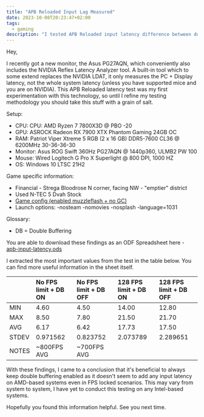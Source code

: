 ```yaml
---
title: "APB Reloaded Input Lag Measured"
date: 2023-10-08T20:23:47+02:00
tags:
  - gaming
description: "I tested APB Reloaded input latency difference between double buffering ON and OFF."
---
```


Hey,

I recently got a new monitor, the Asus PG27AQN, which conveniently also includes the NVIDIA Reflex Latency Analyzer tool. A built-in tool which to some extend replaces the NVIDIA LDAT, it only measures the PC + Display latency, not the whole system latency (unless you have supported mice and you are on NVIDIA). This APB Reloaded latency test was my first experimentation with this technology, so until I refine my testing methodology you should take this stuff with a grain of salt. 

Setup:
- CPU: CPU: AMD Ryzen 7 7800X3D @ PBO -20
- GPU: ASROCK Radeon RX 7900 XTX Phantom Gaming 24GB OC
- RAM: Patriot Viper Xtreme 5 RGB (2 x 16 GB) DDR5-7600 CL36 @ 6200MHz 30-36-36-30
- Monitor: Asus ROG Swift 360Hz PG27AQN @ 1440p360, ULMB2 PW 100
- Mouse: Wired Logitech G Pro X Superlight @ 800 DPI, 1000 HZ
- OS: Windows 10 LTSC 21H2

Game specific information:
- Financial - Strega Bloodrose N corner, facing NW - "emptier" district
- Used N-TEC 5 Dvah Stock
- [Game config (enabled muzzleflash + no GC)](https://github.com/xaizone/apb-reloaded)
- Launch options: -nosteam -nomovies -nosplash -language=1031

Glossary:
- DB = Double Buffering

You are able to download these findings as an ODF Spreadsheet here - [apb-input-latency.ods](/doc/apb-input-latency.ods)

I extracted the most important values from the test in the table below. You can find more useful information in the sheet itself.

|     |No FPS limit + DB ON|No FPS limit + DB OFF |128 FPS limit + DB ON |128 FPS limit + DB OFF |
|:----|:-------------------|:---------------------|:---------------------|:----------------------|
|MIN  |4.60                |4.50                  |14.00                 |12.80                  |
|MAX  |8.50                |7.80                  |21.50                 |21.70                  |
|AVG  |6.17                |6.42                  |17.73                 |17.50                  |
|STDEV|0.971562            |0.823752              |2.073789              |2.289651               |
|NOTES|~800FPS AVG         |~700FPS AVG|

With these findings, I came to a conclusion that it's beneficial to always keep double buffering enabled as it doesn't seem to add any input latency on AMD-based systems even in FPS locked scenarios. This may vary from system to system, I have yet to conduct this testing on any Intel-based systems.

Hopefully you found this information helpful. See you next time.